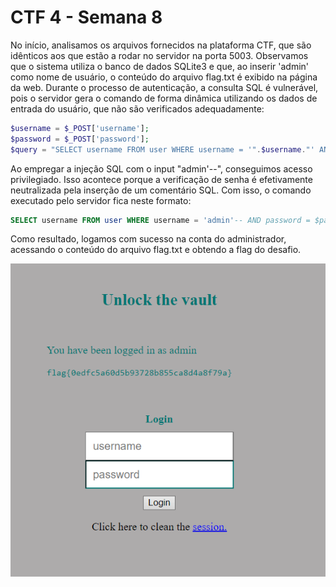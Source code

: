 # CTF 4 - Semana 8

No início, analisamos os arquivos fornecidos na plataforma CTF, que são idênticos aos que estão a rodar no servidor na porta 5003. Observamos que o sistema utiliza o banco de dados SQLite3 e que, ao inserir 'admin' como nome de usuário, o conteúdo do arquivo flag.txt é exibido na página da web. Durante o processo de autenticação, a consulta SQL é vulnerável, pois o servidor gera o comando de forma dinâmica utilizando os dados de entrada do usuário, que não são verificados adequadamente:

```php
$username = $_POST['username'];
$password = $_POST['password'];             
$query = "SELECT username FROM user WHERE username = '".$username."' AND password = '".$password."'";
```
Ao empregar a injeção SQL com o input "admin'--", conseguimos acesso privilegiado. Isso acontece porque a verificação de senha é efetivamente neutralizada pela inserção de um comentário SQL. Com isso, o comando executado pelo servidor fica neste formato:

```sql
SELECT username FROM user WHERE username = 'admin'-- AND password = $password
```

Como resultado, logamos com sucesso na conta do administrador, acessando o conteúdo do arquivo flag.txt e obtendo a flag do desafio.

![Alt text](image-15.png)